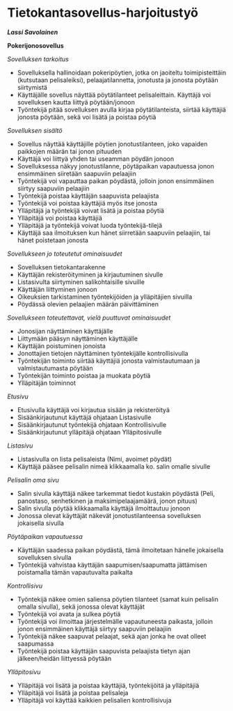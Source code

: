 # Tietokantasovellus-harjoitustyö

***Lassi Savolainen***

**Pokerijonosovellus**

*Sovelluksen tarkoitus*

 - Sovelluksella hallinoidaan pokeripöytien, jotka on jaoiteltu toimipisteittäin (kutsutaan pelisaleiksi), pelaajatilannetta, jonotusta ja jonosta pöytään siirtymistä
 - Käyttäjälle sovellus näyttää pöytätilanteet pelisaleittain. Käyttäjä voi sovelluksen kautta liittyä pöytään/jonoon
 - Työntekijä pitää sovelluksen avulla kirjaa pöytätilanteista, siirtää käyttäjiä jonosta pöytään, sekä voi lisätä ja poistaa pöytiä

*Sovelluksen sisältö*

 - Sovellus näyttää käyttäjille pöytien jonotustilanteen, joko vapaiden paikkojen määrän tai jonon pituuden
 - Käyttäjä voi liittyä yhden tai useamman pöydän jonoon
 - Sovelluksessa näkyy jonotustilanne, pöytäpaikan vapautuessa jonon ensimmäinen siiretään saapuviin pelaajiin
 - Työntekijä voi vapauttaa paikan pöydästä, jolloin jonon ensimmäinen siirtyy saapuviin pelaajiin
 - Työntekijä poistaa käyttäjän saapuvista pelaajista
 - Työntekijä voi poistaa käyttäjiä myös itse jonosta
 - Ylläpitäjä ja työntekijä voivat lisätä ja poistaa pöytiä
 - Ylläpitäjä voi poistaa käyttäjiä
 - Ylläpitäjä ja työntekijä voivat luoda työntekijä-tilejä
 - Käyttäjä saa ilmoituksen kun hänet siirretään saapuviin pelaajiin, tai hänet poistetaan jonosta

*Sovellukseen jo toteutetut ominaisuudet*

 - Sovelluksen tietokantarakenne
 - Käyttäjän rekisteröityminen ja kirjautuminen sivulle
 - Listasivulta siirtyminen salikohtaisille sivuille
 - Käyttäjän liittyminen jonoon
 - Oikeuksien tarkistaminen työntekijöiden ja ylläpitäjien sivuilla
 - Pöydässä olevien pelaajien määrän päivittäminen

*Sovellukseen toteutettavat, vielä puuttuvat ominaisuudet*

 - Jonosijan näyttäminen käyttäjälle
 - Liittymään pääsyn näyttäminen käyttäjälle
 - Käyttäjän poistuminen jonoista
 - Jonottajien tietojen näyttäminen työntekijälle kontrollisivulla
 - Työntekijän toiminto siirtää käyttäjiä jonosta valmistautumaan ja valmistautumasta pöytään
 - Työntekijän toiminto poistaa ja muokata pöytiä
 - Ylläpitäjän toiminnot

*Etusivu*

 - Etusivulla käyttäjä voi kirjautua sisään ja rekisteröityä
 - Sisäänkirjautunut käyttäjä ohjataan Listasivulle
 - Sisäänkirjautunut työntekijä ohjataan Kontrollisivulle
 - Sisäänkirjautunut ylläpitäjä ohjataan Ylläpitosivulle

*Listasivu*

 - Listasivulla on lista pelisaleista (Nimi, avoimet pöydät)
 - Käyttäjä pääsee pelisalin nimeä klikkaamalla ko. salin omalle sivulle

*Pelisalin oma sivu*

 - Salin sivulla käyttäjä näkee tarkemmat tiedot kustakin pöydästä (Peli, panostaso, senhetkinen ja maksimipelaajamäärä, jonon pituus)
 - Salin sivulla pöytää klikkaamalla käyttäjä ilmoittautuu jonoon
 - Jonossa olevat käyttäjät näkevät jonotustilanteensa sovelluksen jokaisella sivulla

*Pöytäpaikan vapautuessa*

 - Käyttäjän saadessa paikan pöydästä, tämä ilmoitetaan hänelle jokaisella sovelluksen sivulla
 - Työntekijä vahvistaa käyttäjän saapumisen/saapumatta jättämisen poistamalla tämän vapautuvalta paikalta

*Kontrollisivu*

 - Työntekijä näkee omien saliensa pöytien tilanteet (samat kuin pelisalin omalla sivulla), sekä jonossa olevat käyttäjät
 - Työntekijä voi avata ja sulkea pöytiä
 - Työntekijä voi ilmoittaa järjestelmälle vapautuneesta paikasta, jolloin jonon ensimmäinen käyttäjä siirtyy saapuviin pelaajiin
 - Työntekijä näkee saapuvat pelaajat, sekä ajan jonka he ovat olleet saapumassa
 - Työntekijä poistaa käyttäjän saapuvista pelaajista tietyn ajan jälkeen/heidän liittyessä pöytään

*Ylläpitosivu*

 - Ylläpitäjä voi lisätä ja poistaa käyttäjiä, työntekijöitä ja ylläpitäjiä
 - Ylläpitäjä voi lisätä ja poistaa pelisaleja
 - Ylläpitäjä voi käyttää kaikkien pelisalien kontrollisivuja
